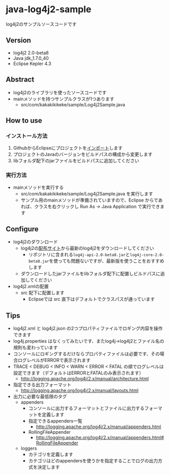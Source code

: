 java-log4j2-sample
==================
log4j2のサンプルソースコードです

Version
-------

* log4j2 2.0-beta8
* Java jdk_1.7.0_40
* Eclipse Kepler 4.3

Abstract
--------

* log4j2のライブラリを使ったソースコードです
* mainメソッドを持つサンプルクラスが1つあります
  * src/com/kakakikikeke/sample/Log4j2Sample.java

How to use
----------

### インストール方法

1. GithubからEclipseにプロジェクトを[インポート](http://kakakikikeke.blogspot.jp/2012/12/githubandroideclipse.html)します
1. プロジェクトのJavaのバージョンをビルドパスの構成から変更します
1. libフォルダ配下のjarファイルをビルドパスに追加してください

### 実行方法

* mainメソッドを実行する
  * src/com/kakakikikeke/sample/Log4j2Sample.java を実行します
  * サンプル用のmainメソッドが準備されていますので、Eclipse からであれば、クラスを右クリックし Run As -> Java Application で実行できます


Configure
---------

* log4j2のダウンロード
  * log4j2の[配布サイト](http://logging.apache.org/log4j/2.x/download.html)から最新のlog4j2をダウンロードしてください
    * リポジトリに含まれる`log4j-api-2.0-beta8.jar`と`log4j-core-2.0-beta8.jar`を使っても問題ないですが、最新版を使うことをおすすめします
  * ダウンロードしたjarファイルをlibフォルダ配下に配置しビルドパスに追加してください
* log4j2.xmlの配置
  * src 配下に配置します
    * Eclipseでは src 直下はデフォルトでクラスパスが通っています

Tips
----

* log4j2.xml と log4j2.json の2つプロパティファイルでロギング内容を操作できます
* log4j.properties はなくってみたいです、またlog4j→log4j2とファイル名の規則も変わっています
* コンソールにロギングするだけならプロパティファイルは必要です、その場合ログレベルがERRORで表示されます
* TRACE < DEBUG < INFO < WARN < ERROR < FATAL の順でログレベルは設定できます（デフォルトはERRORとFATALのみ表示されます）
  * http://logging.apache.org/log4j/2.x/manual/architecture.html
* 指定できる出力フォーマット
  * http://logging.apache.org/log4j/2.x/manual/layouts.html
* 出力に必要な最低限のタグ
    * appenders
      * コンソールに出力するフォーマットとファイルに出力するフォーマットを定義します
      * 指定できるappenders一覧
          * http://logging.apache.org/log4j/2.x/manual/appenders.html
      * RollingFileAppender
          * http://logging.apache.org/log4j/2.x/manual/appenders.html#RollingFileAppender
    * loggers
        * カテゴリを定義します
        * カテゴリはどのappendersを使うかを指定することでログの出力方式を決定します